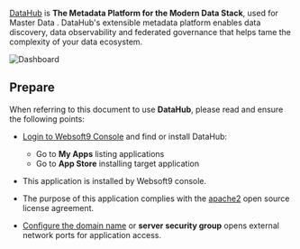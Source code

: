 [DataHub](https://datahubproject.io/) is **The Metadata Platform for the Modern Data Stack**, used for Master Data . DataHub's extensible metadata platform enables data discovery, data observability and federated governance that helps tame the complexity of your data ecosystem.


![Dashboard](https://libs.websoft9.com/Websoft9/DocsPicture/zh/datahub/datahub-gui-websoft9.png)


## Prepare

When referring to this document to use **DataHub**, please read and ensure the following points:

- [Login to Websoft9 Console](./login-console) and find or install DataHub:
  - Go to **My Apps** listing applications 
  - Go to **App Store** installing target application

- This application is installed by Websoft9 console.


- The purpose of this application complies with the [apache2](https://opensource.org/licenses/Apache-2.0) open source license agreement.


- [Configure the domain name](./domain-set) or **server security group** opens external network ports for application access.